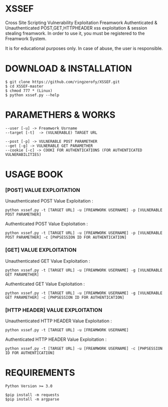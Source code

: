 # XSSEF
 Cross Site Scripting Vulnerability Exploitation Freamwork
 Authenticated & Unauthenticated POST,GET,HTTPHEADER xss exploitation & session stealing freamwork.
 In order to use it, you must be registered to the Freamwork System.
 
 It is for educational purposes only. In case of abuse, the user is responsible.
 
 
 # DOWNLOAD & INSTALLATION
 
  ```
  $ git clone https://github.com/ringzerofy/XSSEF.git
  $ cd XSSEF-master
  $ chmod 777 * (Linux)
  $ python xssef.py --help
  
  ```
 
 
# PARAMETHERS & WORKS
 
 ```
 --user [-u] -> Freamwork Usrname
 --target [-t]  -> (VULNERABLE) TARGET URL
 
 --post [-p] -> VULNERABLE POST PARAMETHER
 --get [-g] -> VULNERABLE GET PARAMETHER
 --cookie [-c] -> COOKI FOR AUTHENTICATIONS (FOR AUTHENTICATED VULNERABILITIES)
 
 ``` 
 
 
 
 
 
 
 # USAGE BOOK 
 
 ### [POST] VALUE EXPLOITATION
   
  Unauthenticated POST Value Exploitation :
  
  `python xssef.py -t [TARGET URL] -u [FREAMWORK USERNAME] -p [VULNERABLE POST PARAMETHER]`
  
  Authenticated POST Value Exploitation :
  
  `python xssef.py -t [TARGET URL] -u [FREAMWORK USERNAME] -p [VULNERABLE POST PARAMETHER] -c [PHPSESSION ID FOR AUTHENTICATION]`
  
  
  
  ### [GET] VALUE EXPLOITATION
   
  Unauthenticated GET Value Exploitation :
  
  `python xssef.py -t [TARGET URL] -u [FREAMWORK USERNAME] -g [VULNERABLE GET PARAMETHER]`
  
  Authenticated GET Value Exploitation :
  
  `python xssef.py -t [TARGET URL] -u [FREAMWORK USERNAME] -g [VULNERABLE GET PARAMETHER] -c [PHPSESSION ID FOR AUTHENTICATION]`
  
  
  
  
  
  ### [HTTP HEADER] VALUE EXPLOITATION
   
  Unauthenticated HTTP HEADER Value Exploitation :
  
  `python xssef.py -t [TARGET URL] -u [FREAMWORK USERNAME]`
  
  Authenticated HTTP HEADER Value Exploitation :
 
  `python xssef.py -t [TARGET URL] -u [FREAMWORK USERNAME] -c [PHPSESSION ID FOR AUTHENTICATION]`
  
  
# REQUIREMENTS
 ```
 Python Version >= 3.0
 
 $pip install -m requests
 $pip install -m argparse
 
 ```
